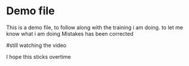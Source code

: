 # Demo file

This is a demo file, to follow along with the training i am doing.
to let me know what i am doing
Mistakes has been corrected

#still watching the video

I hope this sticks overtime
